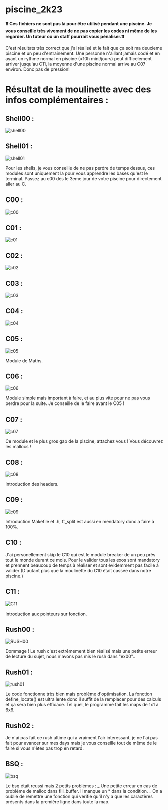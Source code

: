 # piscine_2k23

<strong>❗❗ Ces fichiers ne sont pas là pour être utilisé pendant une piscine. Je vous conseille très vivement de ne pas copier les codes ni même de les regarder. Un tuteur ou un staff pourrait vous pénaliser.❗❗</strong>

C'est résultats très correct que j'ai réalisé et le fait que ça soit ma deuxieme piscine et un peu d'entrainement. Une personne n'aillant jamais codé et en ayant un rythme normal en piscine (≈10h mini/jours) peut difficelement arriver jusqu'au C11, la moyenne d'une piscine normal arrive au C07 environ. Donc pas de pression!

<h1>Résultat de la moulinette avec des infos complémentaires : </h1>

<h2>Shell00 :</h2>

![shell00](https://github.com/Misthaa/piscine_2k23/assets/113677180/36cffc7d-d0d8-4beb-8862-b674d39f8522)

<h2>Shell01 :</h2>

![shell01](https://github.com/Misthaa/piscine_2k23/assets/113677180/fc93baaf-4a86-4d8e-b5c9-6e558d4666d1)

Pour les shells, je vous conseille de ne pas perdre de temps dessus, ces modules sont uniquement la pour vous apprendre les bases qu'est le terminal. Passez au c00 dès le 3eme jour de votre piscine pour directement aller au C.

<h2>C00 :</h2>

![c00](https://github.com/Misthaa/piscine_2k23/assets/113677180/2dc7c670-cba4-4408-974b-0446407a7992)

<h2>C01 :</h2>

![c01](https://github.com/Misthaa/piscine_2k23/assets/113677180/0185cf05-6416-42c2-8e4e-5b956d2d1209)

<h2>C02 :</h2>

![c02](https://github.com/Misthaa/piscine_2k23/assets/113677180/b036a48a-0ab0-4fc8-a38c-3437b857398b)

<h2>C03 :</h2>

![c03](https://github.com/Misthaa/piscine_2k23/assets/113677180/c63dd35d-48be-4d6f-b88b-78309f4dbe89)

<h2>C04 :</h2>

![c04](https://github.com/Misthaa/piscine_2k23/assets/113677180/2f5069b5-aa11-489b-bf39-985300f07e53)

<h2>C05 :</h2>

![c05](https://github.com/Misthaa/piscine_2k23/assets/113677180/06b9d68e-b19d-4a0c-ab13-e253dd49441e)

Module de Maths.

<h2>C06 :</h2>

![c06](https://github.com/Misthaa/piscine_2k23/assets/113677180/66a5ae17-7dbb-4bd4-b4c8-8c37bc428ba2)

Module simple mais important à faire, et au plus vite pour ne pas vous perdre pour la suite. Je conseille de le faire avant le C05 !

<h2>C07 :</h2>

![c07](https://github.com/Misthaa/piscine_2k23/assets/113677180/9bbce0d9-8e69-46ad-9bac-2456f5c17e8f)

Ce module et le plus gros gap de la piscine, attachez vous ! Vous découvrez les mallocs !

<h2>C08 :</h2>

![c08](https://github.com/Misthaa/piscine_2k23/assets/113677180/6ef9d51b-e8ec-416d-a728-2e8cd339c5fb)

Introduction des headers.

<h2>C09 :</h2>

![c09](https://github.com/Misthaa/piscine_2k23/assets/113677180/f6221009-46db-4f77-ae9a-bd7f351e55a2)

Introduction Makefile et .h, ft_split est aussi en mendatory donc a faire à 100%.

<h2>C10 :</h2>

J'ai personellement skip le C10 qui est le module breaker de un peu près tout le monde durant ce mois. Pour le valider tous les exos sont mandatory et prennent beaucoup de temps à réaliser et sont évidemment pas facile à valider (D'autant plus que la moulinette du C10 était cassée dans notre piscine.)

<h2>C11 :</h2>

![C11](https://github.com/Misthaa/piscine_2k23/assets/113677180/223c2242-ba85-404e-8f1d-89a70a04a80f)

Introduction aux pointeurs sur fonction.

<h2>Rush00 :</h2>

![RUSH00](https://github.com/Misthaa/piscine_2k23/assets/113677180/db4e1c42-2fe5-4ae7-8e02-005fe4f68098)

Dommage ! Le rush c'est extrêmement bien réalisé mais une petite erreur de lecture du sujet, nous n'avons pas mis le rush dans "ex00"..

<h2>Rush01 :</h2>

![rush01](https://github.com/Kum1ta/piscine_072023/assets/59119791/45493f9e-0649-4f1e-96de-9ec59d0f3151)

Le code fonctionne très bien mais problème d'optimisation. La fonction define_locate() est ultra lente donc il suffit de la remplacer pour des calculs et ça sera bien plus efficace. Tel quel, le programme fait les maps de 1x1 à 6x6.

<h2>Rush02 :</h2>

Je n'ai pas fait ce rush ultime qui a vraiment l'air interessant, je ne l'ai pas fait pour avancer sur mes days mais je vous conseille tout de même de le faire si vous n'êtes pas trop en retard.

<h2>BSQ :</h2>

![bsq](https://github.com/Kum1ta/piscine_072023/assets/59119791/114a7f5c-f754-427d-a42f-6f24b9c22024)

Le bsq était reussi mais 2 petits problémes : 
_ Une petite erreur en cas de problème de malloc dans fill_buffer. Il manque un * dans la condition.
_ On a oublié de remettre une fonction qui verifie qu'il n'y a que les caractères présents dans la première ligne dans toute la map.
